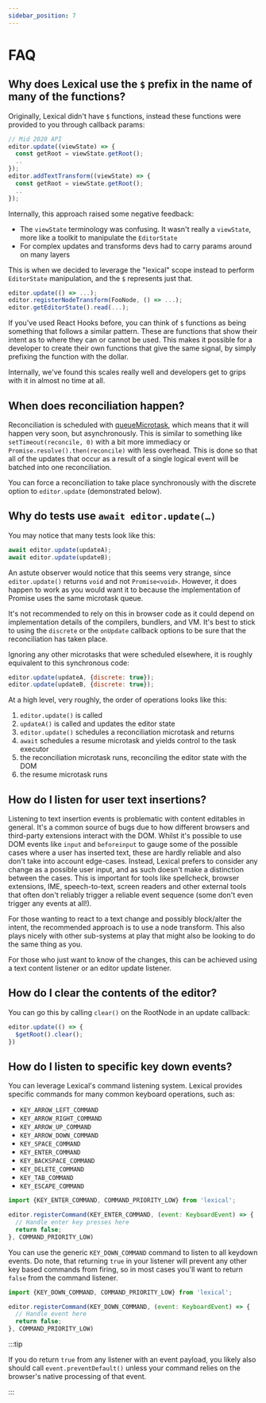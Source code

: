 ```yaml
---
sidebar_position: 7
---
```


# FAQ

## Why does Lexical use the `$` prefix in the name of many of the functions?

Originally, Lexical didn't have `$` functions, instead these functions were provided to you through callback params:

```js
// Mid 2020 API
editor.update((viewState) => {
  const getRoot = viewState.getRoot();
  ..
});
editor.addTextTransform((viewState) => {
  const getRoot = viewState.getRoot();
  ..
});
```

Internally, this approach raised some negative feedback:

- The `viewState` terminology was confusing. It wasn't really a `viewState`, more like a toolkit to manipulate the `EditorState`
- For complex updates and transforms devs had to carry params around on many layers

This is when we decided to leverage the "lexical" scope instead to perform `EditorState` manipulation, and the `$` represents just that.

```js
editor.update(() => ...);
editor.registerNodeTransform(FooNode, () => ...);
editor.getEditorState().read(...);
```

If you've used React Hooks before, you can think of `$` functions as being something that follows a similar pattern. These are functions that show their intent as to where they can or cannot be used. This makes it possible for a developer to create their own functions that give the same signal, by simply prefixing the function with the dollar.

Internally, we've found this scales really well and developers get to grips with it in almost no time at all.

## When does reconciliation happen?

Reconciliation is scheduled with
[queueMicrotask](https://developer.mozilla.org/en-US/docs/Web/API/queueMicrotask),
which means that it will happen very soon, but asynchronously. This is similar
to something like `setTimeout(reconcile, 0)` with a bit more immediacy or
`Promise.resolve().then(reconcile)` with less overhead. This is done so
that all of the updates that occur as a result of a single logical event will
be batched into one reconciliation.

You can force a reconciliation to take place synchronously with the discrete
option to `editor.update` (demonstrated below).

## Why do tests use `await editor.update(…)`

You may notice that many tests look like this:

```js
await editor.update(updateA);
await editor.update(updateB);
```

An astute observer would notice that this seems very strange, since
`editor.update()` returns `void` and not `Promise<void>`. However,
it does happen to work as you would want it to because
the implementation of Promise uses the same microtask queue.

It's not recommended to rely on this in browser code as it could depend on
implementation details of the compilers, bundlers, and VM. It's best to stick
to using the `discrete` or the `onUpdate` callback options to be sure that
the reconciliation has taken place.

Ignoring any other microtasks that were scheduled elsewhere,
it is roughly equivalent to this synchronous code:

```js
editor.update(updateA, {discrete: true});
editor.update(updateB, {discrete: true});
```

At a high level, very roughly, the order of operations looks like this:

1. `editor.update()` is called
2. `updateA()` is called and updates the editor state
3. `editor.update()` schedules a reconciliation microtask and returns
4. `await` schedules a resume microtask and yields control to the task executor
5. the reconciliation microtask runs, reconciling the editor state with the DOM
6. the resume microtask runs

## How do I listen for user text insertions?

Listening to text insertion events is problematic with content editables in general. It's a common source of bugs due to how
different browsers and third-party extensions interact with the DOM. Whilst it's possible to use DOM events like `input` and
`beforeinput` to gauge some of the possible cases where a user has inserted text, these are hardly reliable and also don't
take into account edge-cases. Instead, Lexical prefers to consider any change as a possible user input, and as such doesn't
make a distinction between the cases. This is important for tools like spellcheck, browser extensions, IME, speech-to-text,
screen readers and other external tools that often don't reliably trigger a reliable event sequence (some don't even trigger
any events at all!).

For those wanting to react to a text change and possibly block/alter the intent, the recommended approach is to use a node
transform. This also plays nicely with other sub-systems at play that might also be looking to do the same thing as you.

For those who just want to know of the changes, this can be achieved using a text content listener or an editor update listener.

## How do I clear the contents of the editor?

You can go this by calling ```clear()``` on the RootNode in an update callback:

```js
editor.update(() => {
  $getRoot().clear();
})
```

## How do I listen to specific key down events?

You can leverage Lexical's command listening system. Lexical provides specific commands for many common keyboard operations, such as:

- `KEY_ARROW_LEFT_COMMAND`
- `KEY_ARROW_RIGHT_COMMAND`
- `KEY_ARROW_UP_COMMAND`
- `KEY_ARROW_DOWN_COMMAND`
- `KEY_SPACE_COMMAND`
- `KEY_ENTER_COMMAND`
- `KEY_BACKSPACE_COMMAND`
- `KEY_DELETE_COMMAND`
- `KEY_TAB_COMMAND`
- `KEY_ESCAPE_COMMAND`

```js
import {KEY_ENTER_COMMAND, COMMAND_PRIORITY_LOW} from 'lexical';

editor.registerCommand(KEY_ENTER_COMMAND, (event: KeyboardEvent) => {
  // Handle enter key presses here
  return false;
}, COMMAND_PRIORITY_LOW)
```

You can use the generic `KEY_DOWN_COMMAND` command to listen
to all keydown events. Do note, that returning `true` in your listener will prevent any
other key based commands from firing, so in most cases you'll want to return `false` from
the command listener.

```js
import {KEY_DOWN_COMMAND, COMMAND_PRIORITY_LOW} from 'lexical';

editor.registerCommand(KEY_DOWN_COMMAND, (event: KeyboardEvent) => {
  // Handle event here
  return false;
}, COMMAND_PRIORITY_LOW)
```

:::tip

If you do return `true` from any listener with an event payload, you likely
also should call `event.preventDefault()` unless your command relies on the
browser's native processing of that event.

:::

